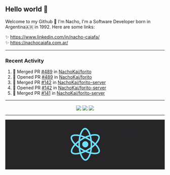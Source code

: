 ## Hello world 👋  
Welcome to my Github 🧙‍ I'm Nacho, I'm a Software Developer born in Argentina🇦🇷 in 1992. Here are some links:  
  
✨ https://www.linkedin.com/in/nacho-caiafa/  
✨ https://nachocaiafa.com.ar/  

---

### Recent Activity

<!--START_SECTION:activity-->
1. 🎉 Merged PR [#489](https://github.com/NachoKai/forito/pull/489) in [NachoKai/forito](https://github.com/NachoKai/forito)
2. 💪 Opened PR [#489](https://github.com/NachoKai/forito/pull/489) in [NachoKai/forito](https://github.com/NachoKai/forito)
3. 🎉 Merged PR [#142](https://github.com/NachoKai/forito-server/pull/142) in [NachoKai/forito-server](https://github.com/NachoKai/forito-server)
4. 💪 Opened PR [#142](https://github.com/NachoKai/forito-server/pull/142) in [NachoKai/forito-server](https://github.com/NachoKai/forito-server)
5. 🎉 Merged PR [#141](https://github.com/NachoKai/forito-server/pull/141) in [NachoKai/forito-server](https://github.com/NachoKai/forito-server)
<!--END_SECTION:activity-->

---

<p align="center">
    <img align='center' src="https://github-readme-stats.vercel.app/api?username=NachoKai&theme=react&hide_border=true&include_all_commits=false&count_private=true" />
    <img align="center" src="https://github-readme-stats.vercel.app/api/top-langs?username=NachoKai&langs_count=10&show_icons=true&locale=en&layout=compact&theme=react&hide_border=true" />
    <img align='center' src="https://github-readme-streak-stats.herokuapp.com/?user=NachoKai&theme=react&hide_border=true" />
</p>

---

<p align="center">
    <img align='center' src='https://raw.githubusercontent.com/NachoKai/NachoKai/master/x3x5w638kkixi9s3h3vw.gif' >
</p>
